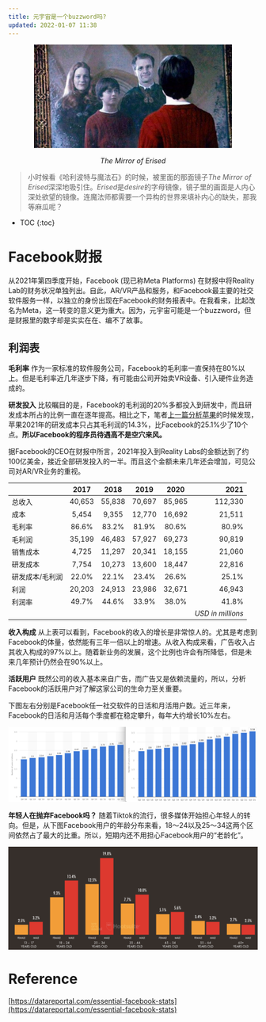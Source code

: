 ```yaml
---
title: 元宇宙是一个buzzword吗?
updated: 2022-01-07 11:38
---
```


<p align="center">
<img src="/images/mirror_of_erised.jpeg" alt="mirror_of_erised" width="400"/>
</p>
<p align="center">
<span class="footer"> <i> The Mirror of Erised </i></span>
</p>


> 小时候看《哈利波特与魔法石》的时候，被里面的那面镜子*The Mirror of Erised*深深地吸引住。*Erised*是*desire*的字母镜像，镜子里的画面是人内心深处欲望的镜像。连魔法师都需要一个异构的世界来填补内心的缺失，那我等麻瓜呢？


* TOC
{:toc}






# Facebook财报

从2021年第四季度开始，Facebook (现已称Meta Platforms) 在财报中将Reality Lab的财务状况单独列出。自此，AR/VR产品和服务，和Facebook最主要的社交软件服务一样，以独立的身份出现在Facebook的财务报表中。在我看来，比起改名为Meta，这一转变的意义更为重大。因为，元宇宙可能是一个buzzword，但是财报里的数字却是实实在在、编不了故事。

## 利润表

**毛利率** 作为一家标准的软件服务公司，Facebook的毛利率一直保持在80%以上。但是毛利率近几年逐步下降，有可能由公司开始卖VR设备、引入硬件业务造成的。


**研发投入** 比较瞩目的是，Facebook的毛利润的20%多都投入到研发中，而且研发成本所占的比例一直在逐年提高。相比之下，笔者[上一篇分析苹果](https://zlthinker.github.io/%E5%BD%93%E6%88%91%E6%8A%95%E8%B5%84%E8%8B%B9%E6%9E%9C%E6%88%91%E5%9C%A8%E6%8A%95%E8%B5%84%E4%BB%80%E4%B9%88)的时候发现，苹果2021年的研发成本只占其毛利润的14.3%，比Facebook的25.1%少了10个点。**所以Facebook的程序员待遇高不是空穴来风。**

据Facebook的CEO在财报中所言，2021年投入到Reality Labs的金额达到了约100亿美金，接近全部研发投入的一半。而且这个金额未来几年还会增加，可见公司对AR/VR业务的重视。

|     | 2017 | 2018 | 2019 | 2020 | 2021 |
|:------ |:------:|:------:|:------:|:------:|-----:|
| 总收入  |40,653 |55,838 | 70,697 |85,965 |112,330 |
|成本| 5,454 |9,355|12,770|16,692| 21,511|
| 毛利率  | 86.6%|83.2%|81.9%|80.6%| 80.9% |
| 毛利润  | 35,199| 46,483|57,927 | 69,273 | 90,819|
|销售成本|4,725 | 11,297|20,341 | 18,155 | 21,060|
|研发成本| 7,754| 10,273| 13,600 | 18,447| 22,816|
|研发成本/毛利润| 22.0%| 22.1%| 23.4% | 26.6%| 25.1% |
| 利润  | 20,203|24,913|23,986|32,671|46,943  |
| 利润率  | 49.7%|44.6%|33.9%|38.0%|41.8%  |
|        |      |     |     |     |<span class="footer"> <i> USD in millions </i></span>|

**收入构成** 从上表可以看到，Facebook的收入的增长是非常惊人的。尤其是考虑到Facebook的体量，依然能有三年一倍以上的增速。从收入构成来看，广告收入占其收入构成的97%以上。随着新业务的发展，这个比例也许会有所降低，但是未来几年预计仍然会在90%以上。


**活跃用户** 既然公司的收入基本来自广告，而广告又是依赖流量的，所以，分析Facebook的活跃用户对了解这家公司的生命力至关重要。

下图左右分别是Facebook任一社交软件的日活和月活用户数。近三年来，Facebook的日活和月活每个季度都在稳定攀升，每年大约增长10%左右。

<p align="center">
<img src="/images/facebook_dau.png" alt="facebook_dau" width="800"/>
</p>

**年轻人在抛弃Facebook吗？** 随着Tiktok的流行，很多媒体开始担心年轻人的转向。但是，从下图Facebook用户的年龄分布来看，18～24以及25～34这两个区间依然占了最大的比重。所以，短期内还不用担心Facebook用户的“老龄化”。

<p align="center">
<img src="/images/facebook_demographics.png" alt="facebook_demographics" width="600"/>
</p>







# Reference

[https://datareportal.com/essential-facebook-stats](https://datareportal.com/essential-facebook-stats)
